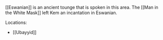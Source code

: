 [[Eswanian]] is an ancient tounge that is spoken in this area.  The [[Man in the White Mask]] left Kem an incantation in Eswanian.

Locations:
- [[Ubayyid]]